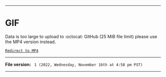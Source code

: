 
***

# GIF

Data is too large to upload to :octocat: GitHub (25 MiB file limit) please use the MP4 version instead.

[`Redirect to MP4`](/UHS_Dataset/Russo-Ukrainian-War/Ukraine-Territory-Map/2022/Russian_Invasion_of_Ukraine/Time-Lapse/Territory/Wikimedia/MP4/)

***

**File version:** ` 1 (2022, Wednesday, November 16th at 4:58 pm PST)`

***

